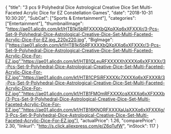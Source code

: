 {
	"title": "3 pcs 9 Polyhedral Dice Astrological Creative Dice Set Multi-Faceted Acrylic Dice for EZ Constellation Games",
	"date": "2018-10-31 10:30:20",
	"SubCat": ["Sports & Entertainment"],
	"categories": ["Entertainment"],
	"thumbnailImage": "https://ae01.alicdn.com/kf/HTB1kj5bRFXXXXbQXpXXq6xXFXXXr/3-Pcs-Set-9-Polyhedral-Dice-Astrological-Creative-Dice-Set-Multi-Faceted-Acrylic-Dice-For-EZ.jpg_220x220.jpg",
	"BigImage": ["https://ae01.alicdn.com/kf/HTB1kj5bRFXXXXbQXpXXq6xXFXXXr/3-Pcs-Set-9-Polyhedral-Dice-Astrological-Creative-Dice-Set-Multi-Faceted-Acrylic-Dice-For-EZ.jpg","https://ae01.alicdn.com/kf/HTB1QLeuRFXXXXXhXXXXq6xXFXXXr/3-Pcs-Set-9-Polyhedral-Dice-Astrological-Creative-Dice-Set-Multi-Faceted-Acrylic-Dice-For-EZ.jpg","https://ae01.alicdn.com/kf/HTB1CPSiRFXXXXc7XXXXq6xXFXXX8/3-Pcs-Set-9-Polyhedral-Dice-Astrological-Creative-Dice-Set-Multi-Faceted-Acrylic-Dice-For-EZ.jpg","https://ae01.alicdn.com/kf/HTB1FMOmRFXXXXcqXXXXq6xXFXXXb/3-Pcs-Set-9-Polyhedral-Dice-Astrological-Creative-Dice-Set-Multi-Faceted-Acrylic-Dice-For-EZ.jpg","https://ae01.alicdn.com/kf/HTB16KNORFXXXXaUaXXXq6xXFXXXg/3-Pcs-Set-9-Polyhedral-Dice-Astrological-Creative-Dice-Set-Multi-Faceted-Acrylic-Dice-For-EZ.jpg"],
	"actualPrice": 1.26,
	"comparePrice": 2.30,
	"linkurl": "http://s.click.aliexpress.com/e/Z6qTufW",
	"inStock": 117
}
